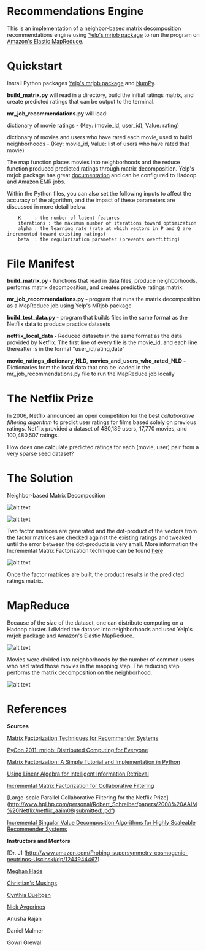 <b>Recommendations Engine</b>
======================

This is an implementation of a neighbor-based matrix decomposition recommendations engine using [Yelp's mrjob package](https://github.com/Yelp/mrjob) to run the program on [Amazon's Elastic MapReduce](http://aws.amazon.com/elasticmapreduce/). 


# <b>Quickstart</b>
Install Python packages [Yelp's mrjob package](https://github.com/Yelp/mrjob) and [NumPy](http://www.numpy.org/). 

<b>build_matrix.py</b> will read in a directory, build the initial ratings matrix, and create predicted ratings that can be output to the terminal. 

<b>mr_job_recommendations.py</b> will load:

dictionary of movie ratings - (Key: (movie_id, user_id), Value: rating)

dictionary of movies and users who have rated each movie, used to build neighborhoods - (Key: movie_id, Value: list of users who have rated that movie) 

The map function places movies into neighborhoods and the reduce function produced predicted ratings through matrix decomposition. Yelp's mrjob package has great [documentation](https://pythonhosted.org/mrjob/) and can be configured to Hadoop and Amazon EMR jobs. 

Within the Python files, you can also set the following inputs to affect the accuracy of the algorithm, and the impact of these parameters are discussed in more detail below: 

	    K     : the number of latent features
	    iterations : the maximum number of iterations toward optimization
	    alpha : the learning rate (rate at which vectors in P and Q are incremented toward existing ratings)
	    beta  : the regularization parameter (prevents overfitting) 



# <b>File Manifest</b>

<b>build_matrix.py - </b> functions that read in data files, produce neighborhoods, performs matrix decomposition, and creates predictive ratings matrix. </br>

<b>mr_job_recommendations.py - </b> program that runs the matrix decomposition as a MapReduce job using Yelp's MRjob package</br>

<b>build_test_data.py - </b> program that builds files in the same format as the Netflix data to produce practice datasets</br> 

<b>netflix_local_data - </b> Reduced datasets in the same format as the data provided by Netflix. The first line of every file is the movie_id, and each line thereafter is in the format "user_id,rating,date" 

<b>movie_ratings_dictionary_NLD, movies_and_users_who_rated_NLD - </b> Dictionaries from the local data that cna be loaded in the mr_job_recommendations.py file to run the MapReduce job locally</br>



# <b>The Netflix Prize</b></br> 
In 2006, Netflix announced an open competition for the best <em>collaborative filtering algorithm</em> to predict user ratings for films based solely on previous ratings. Netflix provided a dataset of 480,189 users, 17,770 movies, and 100,480,507 ratings. 

How does one calculate predicted ratings for each (movie, user) pair from a very sparse seed dataset? 

# <b>The Solution </b></br> 
Neighbor-based Matrix Decomposition

![alt text](https://raw.githubusercontent.com/bnak/Recommendations_Engine/mrjob/static/matrix1.jpg)


![alt text](https://raw.githubusercontent.com/bnak/Recommendations_Engine/mrjob/static/matrix2.jpg)

Two factor matrices are generated and the dot-product of the vectors from the factor matrices are checked against the existing ratings and tweaked until the error between the dot-products is very small. More information the Incremental Matrix Factorization technique can be found [here](http://www.patrick-ott.de/dl/mf_ott.pdf)


![alt text](https://raw.githubusercontent.com/bnak/Recommendations_Engine/mrjob/static/matrix4.jpg)

Once the factor matrices are built, the product results in the predicted ratings matrix.

# <b>MapReduce </b></br> 

Because of the size of the dataset, one can distribute computing on a Hadoop cluster. I divided the dataset into neighborhoods and used Yelp's mrjob package and Amazon's Elastic MapReduce.


![alt text](https://raw.githubusercontent.com/bnak/Recommendations_Engine/mrjob/static/neighborhood.jpg)


Movies were divided into neighborhoods by the number of common users who had rated those movies in the mapping step. 
The reducing step performs the matrix decomposition on the neighborhood. 


![alt text](https://raw.githubusercontent.com/bnak/Recommendations_Engine/mrjob/static/MapReduce.jpg)



# <b>References</b></br> 

<b>Sources</b>

[Matrix Factorization Techniques for Recommender Systems](https://datajobs.com/data-science-repo/Recommender-Systems-%5BNetflix%5D.pdf)

[PyCon 2011: mrjob: Distributed Computing for Everyone](http://blip.tv/pycon-us-videos-2009-2010-2011/pycon-2011-mrjob-distributed-computing-for-everyone-4898987/)

[Matrix Factorization: A Simple Tutorial and Implementation in Python](http://www.quuxlabs.com/blog/2010/09/matrix-factorization-a-simple-tutorial-and-implementation-in-python/)

[Using Linear Algebra for Intelligent Information Retrieval](http://lsirwww.epfl.ch/courses/dis/2003ws/papers/ut-cs-94-270.pdf)

[Incremental Matrix Factorization for Collaborative Filtering](http://www.patrick-ott.de/dl/mf_ott.pdf)

[Large-scale Parallel Collaborative Filtering for the Netflix Prize] (http://www.hpl.hp.com/personal/Robert_Schreiber/papers/2008%20AAIM%20Netflix/netflix_aaim08(submitted).pdf)

[Incremental Singular Value Decomposition Algorithms for Highly Scaleable Recommender Systems](http://files.grouplens.org/papers/sarwar_SVD.pdf)



<b>Instructors and Mentors</b>

[Dr. J] (http://www.amazon.com/Probing-supersymmetry-cosmogenic-neutrinos-Uscinski/dp/1244944467)

[Meghan Hade](http://www.meghan.io/)

[Christian's Musings](https://www.youtube.com/watch?v=X1WSH0VzoaM)

[Cynthia Dueltgen](http://www.hackbrightacademy.com/)

[Nick Avgerinos](http://www.hackbrightacademy.com/)

Anusha Rajan

Daniel Malmer

Gowri Grewal













